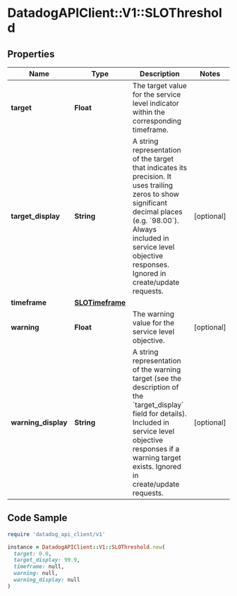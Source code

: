 # DatadogAPIClient::V1::SLOThreshold

## Properties

| Name | Type | Description | Notes |
| ---- | ---- | ----------- | ----- |
| **target** | **Float** | The target value for the service level indicator within the corresponding timeframe. |  |
| **target_display** | **String** | A string representation of the target that indicates its precision. It uses trailing zeros to show significant decimal places (e.g. &#x60;98.00&#x60;).  Always included in service level objective responses. Ignored in create/update requests. | [optional] |
| **timeframe** | [**SLOTimeframe**](SLOTimeframe.md) |  |  |
| **warning** | **Float** | The warning value for the service level objective. | [optional] |
| **warning_display** | **String** | A string representation of the warning target (see the description of the &#x60;target_display&#x60; field for details).  Included in service level objective responses if a warning target exists. Ignored in create/update requests. | [optional] |

## Code Sample

```ruby
require 'datadog_api_client/v1'

instance = DatadogAPIClient::V1::SLOThreshold.new(
  target: 0.0,
  target_display: 99.9,
  timeframe: null,
  warning: null,
  warning_display: null
)
```


